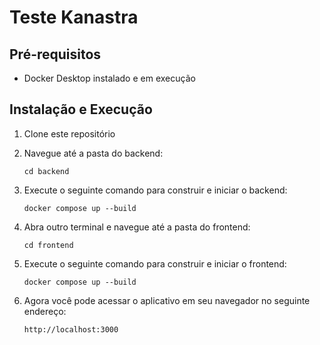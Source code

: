 # Teste Kanastra

## Pré-requisitos

- Docker Desktop instalado e em execução

## Instalação e Execução

1. Clone este repositório

2. Navegue até a pasta do backend:

    ```
    cd backend
    ```

3. Execute o seguinte comando para construir e iniciar o backend:

    ```
    docker compose up --build
    ```

4. Abra outro terminal e navegue até a pasta do frontend:

    ```
    cd frontend
    ```

5. Execute o seguinte comando para construir e iniciar o frontend:

    ```
    docker compose up --build
    ```

6. Agora você pode acessar o aplicativo em seu navegador no seguinte endereço:

    ```
    http://localhost:3000
    ```
